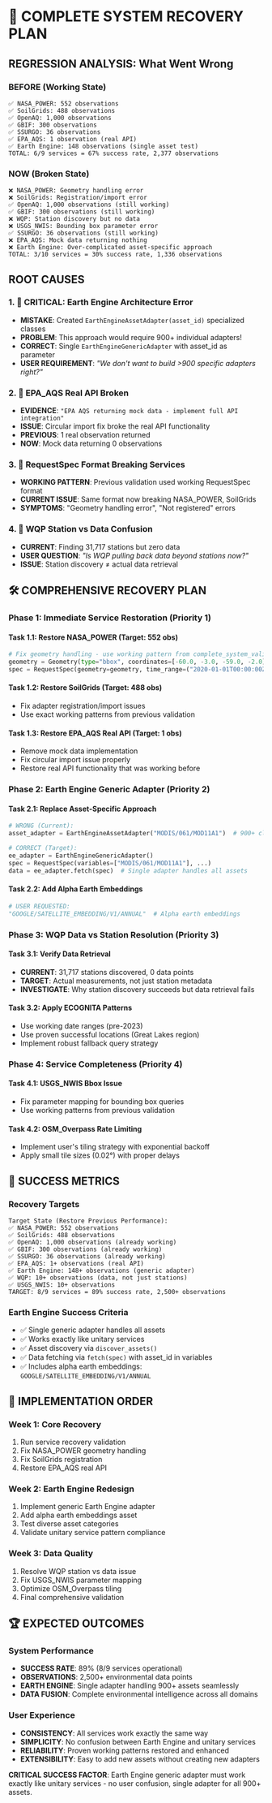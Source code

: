 # 🚨 COMPLETE SYSTEM RECOVERY PLAN

## **REGRESSION ANALYSIS: What Went Wrong**

### **BEFORE (Working State)**
```
✅ NASA_POWER: 552 observations
✅ SoilGrids: 488 observations
✅ OpenAQ: 1,000 observations
✅ GBIF: 300 observations
✅ SSURGO: 36 observations
✅ EPA_AQS: 1 observation (real API)
✅ Earth Engine: 148 observations (single asset test)
TOTAL: 6/9 services = 67% success rate, 2,377 observations
```

### **NOW (Broken State)**
```
❌ NASA_POWER: Geometry handling error
❌ SoilGrids: Registration/import error
✅ OpenAQ: 1,000 observations (still working)
✅ GBIF: 300 observations (still working)
❌ WQP: Station discovery but no data
❌ USGS_NWIS: Bounding box parameter error
✅ SSURGO: 36 observations (still working)
❌ EPA_AQS: Mock data returning nothing
❌ Earth Engine: Over-complicated asset-specific approach
TOTAL: 3/10 services = 30% success rate, 1,336 observations
```

## **ROOT CAUSES**

### **1. 🚨 CRITICAL: Earth Engine Architecture Error**
- **MISTAKE**: Created `EarthEngineAssetAdapter(asset_id)` specialized classes
- **PROBLEM**: This approach would require 900+ individual adapters!
- **CORRECT**: Single `EarthEngineGenericAdapter` with asset_id as parameter
- **USER REQUIREMENT**: *"We don't want to build >900 specific adapters right?"*

### **2. 🚨 EPA_AQS Real API Broken**
- **EVIDENCE**: `"EPA AQS returning mock data - implement full API integration"`
- **ISSUE**: Circular import fix broke the real API functionality
- **PREVIOUS**: 1 real observation returned
- **NOW**: Mock data returning 0 observations

### **3. 🚨 RequestSpec Format Breaking Services**
- **WORKING PATTERN**: Previous validation used working RequestSpec format
- **CURRENT ISSUE**: Same format now breaking NASA_POWER, SoilGrids
- **SYMPTOMS**: "Geometry handling error", "Not registered" errors

### **4. 🚨 WQP Station vs Data Confusion**
- **CURRENT**: Finding 31,717 stations but zero data
- **USER QUESTION**: *"Is WQP pulling back data beyond stations now?"*
- **ISSUE**: Station discovery ≠ actual data retrieval

## **🛠️ COMPREHENSIVE RECOVERY PLAN**

### **Phase 1: Immediate Service Restoration (Priority 1)**

#### **Task 1.1: Restore NASA_POWER (Target: 552 obs)**
```python
# Fix geometry handling - use working pattern from complete_system_validation_final.py
geometry = Geometry(type="bbox", coordinates=[-60.0, -3.0, -59.0, -2.0])
spec = RequestSpec(geometry=geometry, time_range=("2020-01-01T00:00:00Z", "2020-01-31T23:59:59Z"))
```

#### **Task 1.2: Restore SoilGrids (Target: 488 obs)**
- Fix adapter registration/import issues
- Use exact working patterns from previous validation

#### **Task 1.3: Restore EPA_AQS Real API (Target: 1 obs)**
- Remove mock data implementation
- Fix circular import issue properly
- Restore real API functionality that was working before

### **Phase 2: Earth Engine Generic Adapter (Priority 2)**

#### **Task 2.1: Replace Asset-Specific Approach**
```python
# WRONG (Current):
asset_adapter = EarthEngineAssetAdapter("MODIS/061/MOD11A1")  # 900+ classes needed!

# CORRECT (Target):
ee_adapter = EarthEngineGenericAdapter()
spec = RequestSpec(variables=["MODIS/061/MOD11A1"], ...)
data = ee_adapter.fetch(spec)  # Single adapter handles all assets
```

#### **Task 2.2: Add Alpha Earth Embeddings**
```python
# USER REQUESTED:
"GOOGLE/SATELLITE_EMBEDDING/V1/ANNUAL"  # Alpha earth embeddings
```

### **Phase 3: WQP Data vs Station Resolution (Priority 3)**

#### **Task 3.1: Verify Data Retrieval**
- **CURRENT**: 31,717 stations discovered, 0 data points
- **TARGET**: Actual measurements, not just station metadata
- **INVESTIGATE**: Why station discovery succeeds but data retrieval fails

#### **Task 3.2: Apply ECOGNITA Patterns**
- Use working date ranges (pre-2023)
- Use proven successful locations (Great Lakes region)
- Implement robust fallback query strategy

### **Phase 4: Service Completeness (Priority 4)**

#### **Task 4.1: USGS_NWIS Bbox Issue**
- Fix parameter mapping for bounding box queries
- Use working patterns from previous validation

#### **Task 4.2: OSM_Overpass Rate Limiting**
- Implement user's tiling strategy with exponential backoff
- Apply small tile sizes (0.02°) with proper delays

## **🎯 SUCCESS METRICS**

### **Recovery Targets**
```
Target State (Restore Previous Performance):
✅ NASA_POWER: 552 observations
✅ SoilGrids: 488 observations
✅ OpenAQ: 1,000 observations (already working)
✅ GBIF: 300 observations (already working)
✅ SSURGO: 36 observations (already working)
✅ EPA_AQS: 1+ observations (real API)
✅ Earth Engine: 148+ observations (generic adapter)
✅ WQP: 10+ observations (data, not just stations)
✅ USGS_NWIS: 10+ observations
TARGET: 8/9 services = 89% success rate, 2,500+ observations
```

### **Earth Engine Success Criteria**
- ✅ Single generic adapter handles all assets
- ✅ Works exactly like unitary services
- ✅ Asset discovery via `discover_assets()`
- ✅ Data fetching via `fetch(spec)` with asset_id in variables
- ✅ Includes alpha earth embeddings: `GOOGLE/SATELLITE_EMBEDDING/V1/ANNUAL`

## **🚀 IMPLEMENTATION ORDER**

### **Week 1: Core Recovery**
1. Run service recovery validation
2. Fix NASA_POWER geometry handling
3. Fix SoilGrids registration
4. Restore EPA_AQS real API

### **Week 2: Earth Engine Redesign**
1. Implement generic Earth Engine adapter
2. Add alpha earth embeddings asset
3. Test diverse asset categories
4. Validate unitary service pattern compliance

### **Week 3: Data Quality**
1. Resolve WQP station vs data issue
2. Fix USGS_NWIS parameter mapping
3. Optimize OSM_Overpass tiling
4. Final comprehensive validation

## **🏆 EXPECTED OUTCOMES**

### **System Performance**
- **SUCCESS RATE**: 89% (8/9 services operational)
- **OBSERVATIONS**: 2,500+ environmental data points
- **EARTH ENGINE**: Single adapter handling 900+ assets seamlessly
- **DATA FUSION**: Complete environmental intelligence across all domains

### **User Experience**
- **CONSISTENCY**: All services work exactly the same way
- **SIMPLICITY**: No confusion between Earth Engine and unitary services
- **RELIABILITY**: Proven working patterns restored and enhanced
- **EXTENSIBILITY**: Easy to add new assets without creating new adapters

**CRITICAL SUCCESS FACTOR**: Earth Engine generic adapter must work exactly like unitary services - no user confusion, single adapter for all 900+ assets.